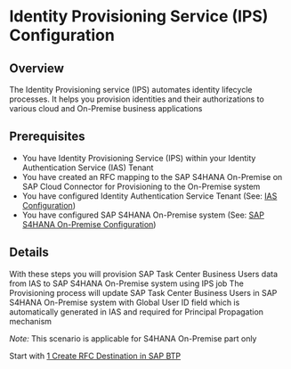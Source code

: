 # Identity Provisioning Service (IPS) Configuration

## Overview

The Identity Provisioning service (IPS) automates identity lifecycle processes. It helps you provision identities and their authorizations to various cloud and On-Premise business applications

## Prerequisites

- You have Identity Provisioning Service (IPS) within your Identity Authentication Service (IAS) Tenant
- You have created an RFC mapping to the SAP S4HANA On-Premise on SAP Cloud Connector for Provisioning to the On-Premise system
- You have configured Identity Authentication Service Tenant (See: [IAS Configuration](https://github.com/Sereg20/Task_Center/blob/master/IAS_config/README.md))
- You have configured SAP S4HANA On-Premise system (See: [SAP S4HANA On-Premise Configuration](https://github.com/Sereg20/Task_Center/blob/master/S4HANA_config/README.md))

## Details

With these steps you will provision SAP Task Center Business Users data from IAS to SAP S4HANA On-Premise system using IPS job
The Provisioning process will update SAP Task Center Business Users in SAP S4HANA On-Premise system with Global User ID field which is automatically generated in IAS and required for Principal Propagation mechanism

*Note:* This scenario is applicable for S4HANA On-Premise part only

Start with [1 Create RFC Destination in SAP BTP](https://)